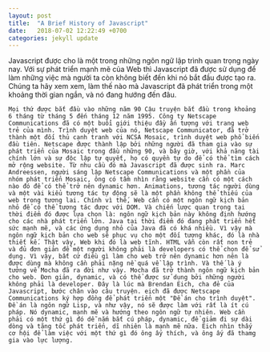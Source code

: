 ```yaml
---
layout: post
title:  "A Brief History of Javascript"
date:   2018-07-02 12:22:49 +0700
categories: jekyll update
---
```

Javascript được cho là một trong những ngôn ngữ lập trình quan trọng ngày nay. Với sự phát triển mạnh mẽ của Web thì Javascript đã được sử dụng để làm những việc mà người ta còn không biết đến khi nó bắt đầu được tạo ra.
Chúng ta hãy xem xem, làm thế nào mà Javascript đã phát triển trong một khoảng thời gian ngắn, và nó đang hướng đến đâu.

`Mọi thứ được bắt đầu vào những năm 90
Cậu truyện bắt đầu trong khoảng 6 tháng từ tháng 5 đến tháng 12 năm 1995. Công ty Netscape Communications đã có một buổi giới thiệu đầy ấn tượng với trang web trẻ của mình. Trình duyệt web của nó, Netscape Communicator, đã trở thành một đối thủ cạnh tranh với NCSA Mosaic, trình duyệt web phổ biến đầu tiên. Netscape được thành lập bởi những người đã tham gia vào sự phát triển của Mosaic trong đầu những 90, và bây giờ, với khả năng tài chính lớn và sự độc lập tự quyết, họ có quyền tự do để có thể tìm cách mở rộng website. Từ nhu cầu đó mà Javascript đã được sinh ra.
Marc Andreessen, người sáng lập Netscape Communications và một phần của nhóm phát triển Mosaic, ông có tầm nhìn rằng website cần có một cách nào đó để có thể trở nên dynamic hơn. Animations, tương tác người dùng và một vài kiểu tương tác tự động sẽ là một phần không thể thiếu của web trong tương lai. Chính vì thế, Web cần có một ngôn ngữ kịch bản nhỏ để có thể tương tác được với DOM. Và chiến lược quan trọng tại thời điểm đó được lựa chọn là: ngôn ngữ kịch bản này không định hướng cho các nhà phát triển lớn. Java tại thời điểm đó đang phát triển hết sức mạnh mẽ, và các ứng dụng nhỏ của Java đã có khá nhiều. Vì vậy mà ngôn ngữ kịch bản cho web sẽ phục vụ cho một đối tượng khác, đó là nhà thiết kế. Thật vậy, Web khi đó là web tĩnh. HTML vẫn còn rất non trẻ và đủ đơn giản để một người không phải là developers có thể chọn để sử dụng. Vì vậy, bất cứ điều gì làm cho web trở nên dynamic hơn nên là được dùng mà không cần phải nặng nề quá về lập trình. Và thế là ý tưởng về Mocha đã ra đời như vậy. Mocha đã trở thành ngôn ngữ kịch bản cho web. Đơn giản, dynamic, và có thể được sử dụng bởi những người không phải là developer.
Đây là lúc mà Brendan Eich, cha đẻ của Javascript, bước chân vào câu truyện. eich đã được Netscape Communications ký hợp đồng để phát triển một "Đề án cho trình duyệt". Đề án là ngôn ngữ Lisp, và như vậy, nó sẽ được làm với rất là ít cú pháp. Nó dynamic, mạnh mẽ và hướng theo ngôn ngữ tự nhiên. Web cần phải có một thứ gì đó dễ nắm bắt cú pháp, dynamic, để giảm đi sự dài dòng và tăng tốc phát triển, dĩ nhiên là mạnh mẽ nữa. Eich nhìn thấy cơ hội để làm việc với một thứ gì đó ông ấy thích, và ông ấy đã thamg gia vào lực lượng.
`


































